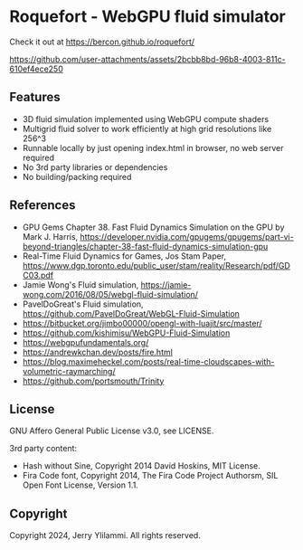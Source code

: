 # Roquefort - WebGPU fluid simulator

Check it out at https://bercon.github.io/roquefort/

https://github.com/user-attachments/assets/2bcbb8bd-96b8-4003-811c-610ef4ece250

## Features

* 3D fluid simulation implemented using WebGPU compute shaders
* Multigrid fluid solver to work efficiently at high grid resolutions like 256^3
* Runnable locally by just opening index.html in browser, no web server required
* No 3rd party libraries or dependencies
* No building/packing required

## References

* GPU Gems Chapter 38. Fast Fluid Dynamics Simulation on the GPU by Mark J. Harris, https://developer.nvidia.com/gpugems/gpugems/part-vi-beyond-triangles/chapter-38-fast-fluid-dynamics-simulation-gpu
* Real-Time Fluid Dynamics for Games, Jos Stam Paper, https://www.dgp.toronto.edu/public_user/stam/reality/Research/pdf/GDC03.pdf
* Jamie Wong's Fluid simulation, https://jamie-wong.com/2016/08/05/webgl-fluid-simulation/
* PavelDoGreat's Fluid simulation, https://github.com/PavelDoGreat/WebGL-Fluid-Simulation
* https://bitbucket.org/jimbo00000/opengl-with-luajit/src/master/
* https://github.com/kishimisu/WebGPU-Fluid-Simulation
* https://webgpufundamentals.org/
* https://andrewkchan.dev/posts/fire.html
* https://blog.maximeheckel.com/posts/real-time-cloudscapes-with-volumetric-raymarching/
* https://github.com/portsmouth/Trinity


## License

GNU Affero General Public License v3.0, see LICENSE.

3rd party content:
* Hash without Sine, Copyright 2014 David Hoskins, MIT License.
* Fira Code font, Copyright 2014, The Fira Code Project Authorsm, SIL Open Font License, Version 1.1.

## Copyright

Copyright 2024, Jerry Ylilammi. All rights reserved.
